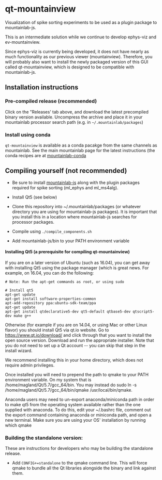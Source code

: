 # qt-mountainview

Visualization of spike sorting experiments to be used as a plugin package to mountainlab-js.

This is an intermediate solution while we continue to develop ephys-viz and ev-mountainview.

Since ephys-viz is currently being developed, it does not have nearly as much functionality as our previous viewer (mountainview). Therefore, you will probably also want to install the newly packaged version of this GUI called qt-mountainview, which is designed to be compatible with mountainlab-js.

## Installation instructions

### Pre-compiled release (recommended)

Click on the "Releases' tab above, and download the latest precompiled binary version available. Uncompress the archive and 
place it in your mountainlab processor search path (e.g. in `~/.mountainlab/packages`)

### Install using conda

`qt-mountainview` is available as a conda pacakge from the same channels as mountainlab. See the main mountainlab page for the latest instructions (the conda recipes are at [mountainlab-conda](https://github.com/flatironinstitute/mountainlab-conda)

## Compiling yourself (not recommended)

* Be sure to install [mountainlab-js](https://github.com/flatironinstitute/mountainlab-js) along with the plugin packages required for spike sorting (ml_ephys and ml_ms4alg).

* Install Qt5 (see below)

* Clone this repository into ~/.mountainlab/packages (or whatever directory you are using for mountainlab-js packages). It is important that you install this in a location where mountainlab-js searches for processor packages.

* Compile using `./compile_components.sh`

* Add mountainlab-js/bin to your PATH environment variable

#### Installing Qt5 (a prerequisite for compiling qt-mountainview)

If you are on a later version of Ubuntu (such as 16.04), you can get away with installing Qt5 using the package manager (which is great news. For example, on 16.04, you can do the following:

```
# Note: Run the apt-get commands as root, or using sudo

# Install qt5
apt-get update
apt-get install software-properties-common
apt-add-repository ppa:ubuntu-sdk-team/ppa
apt-get update
apt-get install qtdeclarative5-dev qt5-default qtbase5-dev qtscript5-dev make g++
```

Otherwise (for example if you are on 14.04, or using Mac or other Linux flavor) you should install Qt5 via qt.io website. Go to https://www.qt.io/download/ and click through that you want to install the open source version. Download and run the appropriate installer. Note that you do not need to set up a Qt account -- you can skip that step in the install wizard.

We recommend installing this in your home directory, which does not require admin privileges.

Once installed you will need to prepend the path to qmake to your PATH environment variable. On my system that is /home/magland/Qt/5.7/gcc_64/bin. You may instead do sudo ln -s /home/magland/Qt/5.7/gcc_64/bin/qmake /usr/local/bin/qmake.

Anaconda users may need to un-export anaconda/miniconda path in order to make qt5 from the operating system available rather than the one supplied with anaconda. To do this, edit your ~/.bashrc file, comment out the export command containing anaconda or miniconda path, and open a new terminal. Make sure you are using your OS' installation by running which qmake

### Building the standalone version:

These are instructions for developers who may be building the standalone release. 

* Add `CONFIG+=standalone` to the qmake command line. This will force qmake to bundle all the Qt libraries alongside the binary and link against them.
